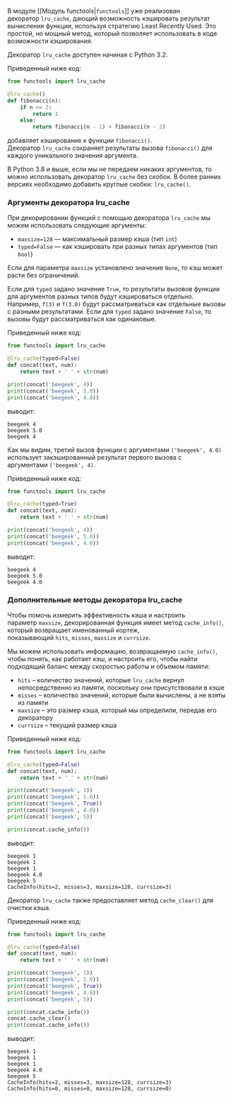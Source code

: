 

В модуле [[Модуль functools|`functools`]] уже реализован декоратор `lru_cache`, дающий возможность кэшировать результат вычисления функции, используя стратегию Least Recently Used. Это простой, но мощный метод, который позволяет использовать в коде возможности кэширования.

Декоратор `lru_cache` доступен начиная с Python 3.2.

Приведенный ниже код:

```python
from functools import lru_cache​

@lru_cache()
def fibonacci(n):
    if n <= 2:
        return 1
    else:
        return fibonacci(n - 1) + fibonacci(n - 2)
```

добавляет кэширование к функции `fibonacci()`. Декоратор `lru_cache` сохраняет результаты вызова `fibonacci()` для каждого уникального значения аргумента.

В Python 3.8 и выше, если мы не передаем никаких аргументов, то можно использовать декоратор `lru_cache` без скобок. В более ранних версиях необходимо добавить круглые скобки: `lru_cache()`.

### Аргументы декоратора lru_cache

При декорировании функций с помощью декоратора `lru_cache` мы можем использовать следующие аргументы:

- `maxsize=128` — максимальный размер кэша (тип `int`)
- `typed=False` — как кэшировать при разных типах аргументов (тип `bool`)

Если для параметра `maxsize` установлено значение `None`, то кэш может расти без ограничений.

Если для `typed` задано значение `True`, то результаты вызовов функции для аргументов разных типов будут кэшироваться отдельно. Например, `f(3)` и `f(3.0)` будут рассматриваться как отдельные вызовы с разными результатами. Если для `typed` задано значение `False`, то вызовы будут рассматриваться как одинаковые.

Приведенный ниже код:

```python
from functools import lru_cache

@lru_cache(typed=False)
def concat(text, num):
    return text + ' ' + str(num)

print(concat('beegeek', 4))
print(concat('beegeek', 5.0))
print(concat('beegeek', 4.0))
```

выводит:

```no-highlight
beegeek 4
beegeek 5.0
beegeek 4
```

Как мы видим, третий вызов функции с аргументами `('beegeek', 4.0)` использует закэшированный результат первого вызова с аргументами `('beegeek', 4)`.

Приведенный ниже код:

```python
from functools import lru_cache

@lru_cache(typed=True)
def concat(text, num):
    return text + ' ' + str(num)

print(concat('beegeek', 4))
print(concat('beegeek', 5.0))
print(concat('beegeek', 4.0))
```

выводит:

```no-highlight
beegeek 4
beegeek 5.0
beegeek 4.0
```

### Дополнительные методы декоратора lru_cache

Чтобы помочь измерить эффективность кэша и настроить параметр `maxsize`, декорированная функция имеет метод `cache_info()`, который возвращает именованный кортеж, показывающий `hits`, `misses`, `maxsize` и `currsize`.

Мы можем использовать информацию, возвращаемую `cache_info()`, чтобы понять, как работает кэш, и настроить его, чтобы найти подходящий баланс между скоростью работы и объемом памяти:

- `hits` – количество значений, которые `lru_cache` вернул непосредственно из памяти, поскольку они присутствовали в кэше
- `misses` – количество значений, которые были вычислены, а не взяты из памяти
- `maxsize` – это размер кэша, который мы определили, передав его декоратору
- `currsize` – текущий размер кэша

Приведенный ниже код:

```python
from functools import lru_cache

@lru_cache(typed=False)
def concat(text, num):
    return text + ' ' + str(num)

print(concat('beegeek', 1))
print(concat('beegeek', 1.0))
print(concat('beegeek', True))
print(concat('beegeek', 4.0))
print(concat('beegeek', 5))

print(concat.cache_info())
```

выводит:

```no-highlight
beegeek 1
beegeek 1
beegeek 1
beegeek 4.0
beegeek 5
CacheInfo(hits=2, misses=3, maxsize=128, currsize=3)
```

Декоратор `lru_cache` также предоставляет метод `cache_clear()` для очистки кэша.

Приведенный ниже код:

```python
from functools import lru_cache

@lru_cache(typed=False)
def concat(text, num):
    return text + ' ' + str(num)

print(concat('beegeek', 1))
print(concat('beegeek', 1.0))
print(concat('beegeek', True))
print(concat('beegeek', 4.0))
print(concat('beegeek', 5))

print(concat.cache_info())
concat.cache_clear()
print(concat.cache_info())
```

выводит:

```no-highlight
beegeek 1
beegeek 1
beegeek 1
beegeek 4.0
beegeek 5
CacheInfo(hits=2, misses=3, maxsize=128, currsize=3)
CacheInfo(hits=0, misses=0, maxsize=128, currsize=0)
```
